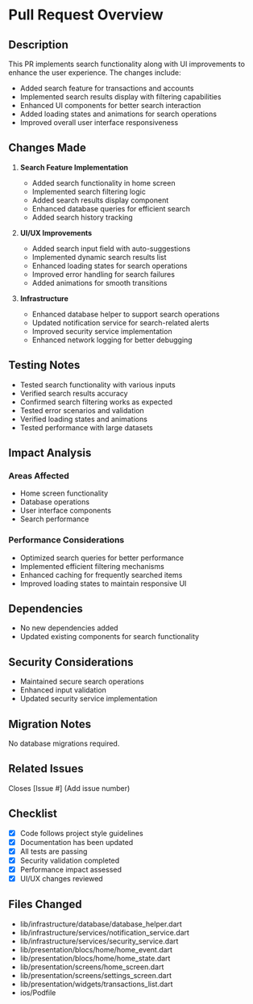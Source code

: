 # Pull Request Overview

## Description
This PR implements search functionality along with UI improvements to enhance the user experience. The changes include:

- Added search feature for transactions and accounts
- Implemented search results display with filtering capabilities
- Enhanced UI components for better search interaction
- Added loading states and animations for search operations
- Improved overall user interface responsiveness

## Changes Made
1. **Search Feature Implementation**
   - Added search functionality in home screen
   - Implemented search filtering logic
   - Added search results display component
   - Enhanced database queries for efficient search
   - Added search history tracking

2. **UI/UX Improvements**
   - Added search input field with auto-suggestions
   - Implemented dynamic search results list
   - Enhanced loading states for search operations
   - Improved error handling for search failures
   - Added animations for smooth transitions

3. **Infrastructure**
   - Enhanced database helper to support search operations
   - Updated notification service for search-related alerts
   - Improved security service implementation
   - Enhanced network logging for better debugging

## Testing Notes
- Tested search functionality with various inputs
- Verified search results accuracy
- Confirmed search filtering works as expected
- Tested error scenarios and validation
- Verified loading states and animations
- Tested performance with large datasets

## Impact Analysis
### Areas Affected
- Home screen functionality
- Database operations
- User interface components
- Search performance

### Performance Considerations
- Optimized search queries for better performance
- Implemented efficient filtering mechanisms
- Enhanced caching for frequently searched items
- Improved loading states to maintain responsive UI

## Dependencies
- No new dependencies added
- Updated existing components for search functionality

## Security Considerations
- Maintained secure search operations
- Enhanced input validation
- Updated security service implementation

## Migration Notes
No database migrations required.

## Related Issues
Closes [Issue #] (Add issue number)

## Checklist
- [x] Code follows project style guidelines
- [x] Documentation has been updated
- [x] All tests are passing
- [x] Security validation completed
- [x] Performance impact assessed
- [x] UI/UX changes reviewed

## Files Changed
- lib/infrastructure/database/database_helper.dart
- lib/infrastructure/services/notification_service.dart
- lib/infrastructure/services/security_service.dart
- lib/presentation/blocs/home/home_event.dart
- lib/presentation/blocs/home/home_state.dart
- lib/presentation/screens/home_screen.dart
- lib/presentation/screens/settings_screen.dart
- lib/presentation/widgets/transactions_list.dart
- ios/Podfile
